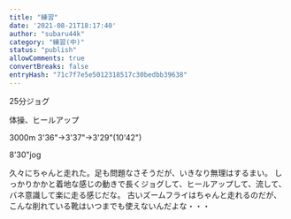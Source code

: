 ```yaml
---
title: "練習"
date: '2021-08-21T18:17:40'
author: "subaru44k"
category: "練習(中)"
status: "publish"
allowComments: true
convertBreaks: false
entryHash: "71c7f7e5e5012318517c30bedbb39638"
---
```

25分ジョグ

体操、ヒールアップ

3000m
3'36"→3'37"→3'29"(10'42")

8'30"jog

久々にちゃんと走れた。足も問題なさそうだが、いきなり無理はするまい。
しっかりかかと着地な感じの動きで長くジョグして、ヒールアップして、流して、バネ意識して楽に走る感じだな。
古いズームフライはちゃんと走れるのだが、こんな削れている靴はいつまでも使えないんだよな・・・
